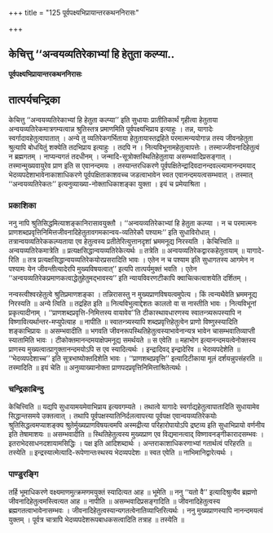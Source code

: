 +++
title = "125 पूर्वपक्ष्यभिप्रायान्तरकथननिरासः"

+++


## केचित्तु ‘‘अन्वयव्यतिरेकाभ्यां हि हेतुता कल्प्या..

**पूर्वपक्ष्यभिप्रायान्तरकथननिरासः**

## **तात्पर्यचन्द्रिका**

केचित्तु ‘‘अन्वयव्यतिरेकाभ्यां हि हेतुता कल्प्या’’ इति सुधायाः प्रातीतिकार्थं गृहीत्वा हेतुताया अन्वयव्यतिरेकमात्रगम्यत्वान्न श्रुतिस्तत्र प्रमाणमिति पूर्वपक्ष्यभिप्राय इत्याहुः । तन्न, यागादेः स्वर्गादावहेतुत्वापातात् । अन्ये तु व्यतिरेकगर्भिताया हेतुतायास्तद्रहिते परमात्मन्ययोगान्न तस्य जीवनहेतुता श्रुत्यापि बोधयितुं शक्येति तदभिप्राय इत्याहुः । तदपि न । नित्यविभूनामहेतुत्वापत्तेः । तस्माज्जीवनादिहेतुत्वं न ब्रह्मगतम् । नाप्यन्यगतं तदधीनम् । जन्मादि-सूत्रोक्तस्थितिहेतुताया असम्भवादिप्रसङ्गात् । तस्मान्मुख्यवायुरेव प्राण इति स एवानन्दमयः । तस्यान्तरधिकरणे पूर्वपक्षितेन्द्रादिवदानन्दवल्ल्यामानन्दमयाद् भेदव्यपदेशाभावेनाकाशाधिकरणे पूर्वपक्षिताकाशवच्च जडत्वाभावेन स्वत एवानन्दमयत्वसम्भवात् । तस्मात् ‘‘अन्वयव्यतिरेकतः’’ इत्यनुव्याख्या-नोक्ताधिकाशङ्का युक्ता । इयं च प्रमेयाश्रिता ।

### **प्रकाशिका**

ननु नापि श्रुतिसिद्धमित्याशङ्कानिरासावयुक्तौ । ‘‘अन्वयव्यतिरेकाभ्यां हि हेतुता कल्प्या । न च परमात्मनः प्राणशब्दप्रवृत्तिनिमित्तजीवनादिहेतुतावगमकान्वय-व्यतिरेकौ पश्यामः’’ इति सुधाविरोधात् । तत्रान्वयव्यतिरेककल्प्यताया एव हेतुत्वस्य प्रतीतेरित्युत्तानदृशां भ्रममनूद्य निरस्यति । केचित्त्विति ॥ अन्वयव्यतिरेकमात्रेति ॥ प्रत्यक्षसिद्धान्वयव्यतिरेकेत्यर्थः ॥ तत्रेति ॥ अन्वयव्यतिरेकद्वारकहेतुतायाम् ॥ यागादे-रिति ॥ तत्र प्रत्यक्षसिद्धान्वयव्यतिरेकयोरप्रसरादिति भावः । एतेन न च पश्याम इति सुधागतस्य आगमेन न पश्यामः येन जीवन्तीत्यादेरपि मुख्यविषयत्वात्’’ इत्यपि तात्पर्यमुक्तं भवति । एतेन ‘‘अन्वयव्यतिरेकप्रमाणकत्वाद्धेतुहेतुमद्भावस्य’’ इति न्यायविवरणटीकापि क्वाचित्कत्वाशयेति दर्शितम् ।

नन्वस्त्वीश्वरहेतुत्वे श्रुतिप्रमाणशङ्का । तन्निरासस्तु न मुख्यप्राणविषयत्वमुपेत्य । किं त्वन्यथैवेति भ्रममनूद्य निरस्यति ॥ अन्ये त्विति ॥ तद्रहित इति ॥ नित्यविभुत्वाद्देशतः कालतो वा स नास्तीति भावः । नित्यविभूनां प्रकृत्यादीनाम् । ‘‘प्राणशब्दप्रवृत्ति-निमित्तस्य वायावेव’’ति टीकास्थावधारणस्य स्वातन्त्र्यरूपस्यापि न विष्णावित्यर्थान्तर-मप्युपेत्याह ॥ नापीति ॥ स्वातन्त्र्यस्यापि शब्दप्रवृत्तिहेतुत्वेन प्राणो विष्णुस्स्यादिति शङ्काभिप्रायः ॥ असम्भवादीति ॥ भगवति जीवनरूपस्थितिहेतुत्वस्याभावेनान्यत्र भावेन चासम्भवातिव्याप्ती स्यातामिति भावः । टीकोक्तमानन्दमयाक्षेपमनूद्य समर्थयते ॥ स एवेति ॥ महाभोग इत्यानन्दमयत्वेनोक्तस्य प्राणस्य मुख्यत्वात्प्रागुक्तानन्दमयोऽपि स एव स्यादित्यर्थः । इन्द्रादिवद् इन्द्रादेरिव ॥ भेदव्यपदेशेति ॥ ‘‘भेदव्यपदेशाच्च’’ इति सूत्रभाष्योक्तदिशेति भावः । ‘‘प्राणशब्दप्रवृत्ति’’ इत्यादिटीकाया मूलं दर्शयन्नुपसंहरति ॥ तस्मादिति ॥ इयं चेति ॥ अनुव्याख्यानोक्ता प्राणपदप्रवृत्तिनिमित्ताश्रितेत्यर्थः ।

### **चन्द्रिकाबिन्दु**

केचित्त्विति ॥ यद्यपि सुधायामयमेवाभिप्राय इत्यवगम्यते । तथात्वे यागादेः स्वर्गाद्यहेतुत्वापातादिति सुधायामेव सिद्धान्तसमये उक्तत्वात् । तथापि पूर्वपक्षस्यातिनिर्दलत्वापत्त्या पूर्वपक्ष एवान्वयव्यतिरेकयोः श्रुतिसिद्धत्वमप्याशङ्क्य श्रुतेर्मुख्यप्राणविषयत्वमपि अस्मद्रीत्या परिहारोपायोऽपि द्रष्टव्य इति सुधाभिप्रायो वर्णनीय इति तेषामाशयः ॥ असम्भवादीति ॥ स्थितिहेतुत्वस्य मुख्यप्राण एव विद्यमानत्वाद् विष्णावनङ्गीकारादसम्भवः । इतराभेदसाधनदशायामसिद्धिः । पक्ष इति आदिशब्दार्थः । अन्तराकाशाधिकरणाभ्यां गतार्थत्वं परिहरति ॥ तस्येति ॥ इन्द्रस्यात्मेत्यादि-रूपेणान्तःस्थस्य भेदव्यपदेशः ॥ स्वत एवेति ॥ नाभिमानिद्वारेत्यर्थः ।

### **पाण्डुरङ्गि**

तर्हि भूमाधिकरणे वक्ष्यमाणमुत्क्रमणमयुक्तं स्यादित्यत आह ॥ भूमेति ॥ ननु ‘‘यतो वै’’ इत्यादिश्रुत्यैव ब्रह्मणो जीवनादिहेतुत्वमस्त्वित्यत आह ॥ नापीति ॥ असम्भवादिप्रसङ्गादिति ॥ जीवनादिहेतुत्वस्य ब्रह्मगतत्वाभावेनासम्भवः । जीवनादिहेतुत्वस्यान्यगतत्वेनातिव्याप्तिरित्यर्थः । ननु मुख्यप्राणस्यापि नानन्दमयत्वं युक्तम् । पूर्वत्र चात्रापि भेदव्यपदेशरूपबाधकसत्वादिति तत्राह ॥ तस्येति ॥

